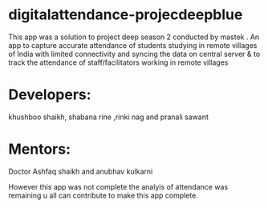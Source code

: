 # digitalattendance-projecdeepblue

This app was a solution to project deep season 2 conducted by mastek .
An app to capture accurate attendance of students studying in remote villages of India with limited connectivity and syncing the data on central server & to track the attendance of staff/facilitators working in remote villages

# Developers:
khushboo shaikh, shabana rine ,rinki nag and pranali sawant 


# Mentors:
Doctor Ashfaq shaikh and anubhav kulkarni

However this app was not complete the analyis of attendance was remaining u all can contribute to make this app complete.

